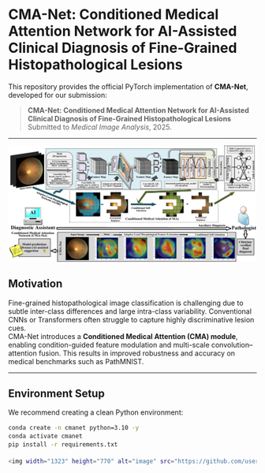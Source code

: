 # CMA-Net: Conditioned Medical Attention Network for AI-Assisted Clinical Diagnosis of Fine-Grained Histopathological Lesions

This repository provides the official PyTorch implementation of **CMA-Net**, developed for our submission:

> **CMA-Net: Conditioned Medical Attention Network for AI-Assisted Clinical Diagnosis of Fine-Grained Histopathological Lesions**  
> Submitted to *Medical Image Analysis*, 2025.

---
![CMA-Net Framework](src/framework.png)

## Motivation
Fine-grained histopathological image classification is challenging due to subtle inter-class differences and large intra-class variability. Conventional CNNs or Transformers often struggle to capture highly discriminative lesion cues.  
CMA-Net introduces a **Conditioned Medical Attention (CMA) module**, enabling condition-guided feature modulation and multi-scale convolution–attention fusion. This results in improved robustness and accuracy on medical benchmarks such as PathMNIST.

---

## Environment Setup
We recommend creating a clean Python environment:
```bash
conda create -n cmanet python=3.10 -y
conda activate cmanet
pip install -r requirements.txt

<img width="1323" height="770" alt="image" src="https://github.com/user-attachments/assets/d5f99f4b-39f3-4cf0-879b-dec2a23fcfb7" />
